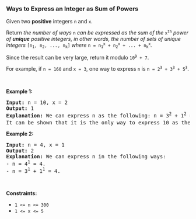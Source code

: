 
<h3>Ways to Express an Integer as Sum of Powers</h3>
<div><p>Given two <strong>positive</strong> integers <code>n</code> and <code>x</code>.</p>
<p>Return <em>the number of ways </em><code>n</code><em> can be expressed as the sum of the </em><code>x<sup>th</sup></code><em> power of <strong>unique</strong> positive integers, in other words, the number of sets of unique integers </em><code>[n<sub>1</sub>, n<sub>2</sub>, ..., n<sub>k</sub>]</code><em> where </em><code>n = n<sub>1</sub><sup>x</sup> + n<sub>2</sub><sup>x</sup> + ... + n<sub>k</sub><sup>x</sup></code><em>.</em></p>
<p>Since the result can be very large, return it modulo <code>10<sup>9</sup> + 7</code>.</p>
<p>For example, if <code>n = 160</code> and <code>x = 3</code>, one way to express <code>n</code> is <code>n = 2<sup>3</sup> + 3<sup>3</sup> + 5<sup>3</sup></code>.</p>
<p> </p>
<p><strong>Example 1:</strong></p>
<pre><strong>Input:</strong> n = 10, x = 2
<strong>Output:</strong> 1
<strong>Explanation:</strong> We can express n as the following: n = 3<sup>2</sup> + 1<sup>2</sup> = 10.
It can be shown that it is the only way to express 10 as the sum of the 2<sup>nd</sup> power of unique integers.
</pre>
<p><strong>Example 2:</strong></p>
<pre><strong>Input:</strong> n = 4, x = 1
<strong>Output:</strong> 2
<strong>Explanation:</strong> We can express n in the following ways:
- n = 4<sup>1</sup> = 4.
- n = 3<sup>1</sup> + 1<sup>1</sup> = 4.
</pre>
<p> </p>
<p><strong>Constraints:</strong></p>
<ul>
<li><code>1 &lt;= n &lt;= 300</code></li>
<li><code>1 &lt;= x &lt;= 5</code></li>
</ul>
</div>
